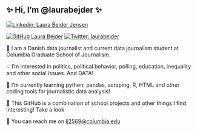 ## ✨ Hi, I’m @laurabejder ✨

[![Linkedin: Laura Bejder Jensen](https://img.shields.io/badge/-laurabejder-blue?style=flat-square&logo=Linkedin&logoColor=white&link=https://www.linkedin.com/in/laurabejder/)](https://www.linkedin.com/in/laura-bejder-jensen-812536171/)


[![GitHub Laura Bejder](https://img.shields.io/github/followers/laurabejder?label=follow&style=social)](https://github.com/laurabejder)
[![Twitter: laurabejder](https://img.shields.io/twitter/follow/laurabejder?style=social)](https://twitter.com/laurabejder)

📝 I am a Danish data journalist and current data journalism student at Columbia Graduate School of Journalism. 

💡 I’m interested in politics, political behavior, polling, education, inequality and other social issues. And DATA!

🌱 I’m currently learning python, pandas, scraping, R, HTML and other coding tools for journalistic data analysis!

🌻 This GitHub is a combination of school projects and other things I find interesting! Take a look 

📩 You can reach me on lj2569@columbia.edu

<!---
laurabejder/laurabejder is a ✨ special ✨ repository because its `README.md` (this file) appears on your GitHub profile.
You can click the Preview link to take a look at your changes.
--->
